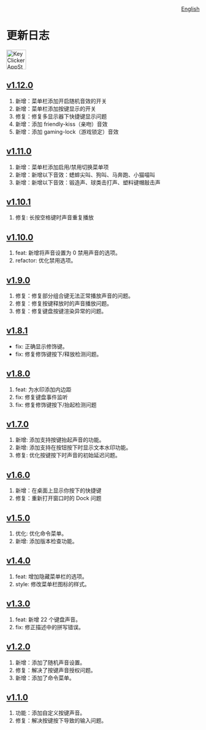 <p align="right">
  <a href="./CHANGELOG.md">English</a>
</p>
<!--rehype:style=float: right; bottom: -36px; position: relative;-->

更新日志
===

<a target="_blank" href="https://apps.apple.com/app/key-clicker/6740425504" title="KeyClicker for macOS">
    <img alt="KeyClicker AppStore" src="https://jaywcjlove.github.io/sb/download/macos.svg" height="51">
</a>

## [v1.12.0](https://github.com/jaywcjlove/key-clicker/releases/tag/v1.12.0)

1. 新增：菜单栏添加开启随机音效的开关
2. 新增：菜单栏添加按键显示的开关
3. 修复：修复多显示器下快捷键显示问题
4. 新增：添加 friendly-kiss（亲吻）音效
5. 新增：添加 gaming-lock（游戏锁定）音效

## [v1.11.0](https://github.com/jaywcjlove/key-clicker/releases/tag/v1.11.0)

1. 新增：菜单栏添加启用/禁用切换菜单项
2. 新增：新增以下音效：蟋蟀尖叫、狗叫、马奔跑、小猫喵叫
3. 新增：新增以下音效：锻造声、球类击打声、塑料键帽敲击声

## [v1.10.1](https://github.com/jaywcjlove/key-clicker/releases/tag/v1.10.1)

1. 修复: 长按空格键时声音重复播放

## [v1.10.0](https://github.com/jaywcjlove/key-clicker/releases/tag/v1.10.0)

1. feat: 新增将声音设置为 0 禁用声音的选项。
2. refactor: 优化禁用选项。

## [v1.9.0](https://github.com/jaywcjlove/key-clicker/releases/tag/v1.9.0)

1. 修复：修复部分组合键无法正常播放声音的问题。
2. 修复：修复按键释放时的声音播放问题。
3. 修复：修复键盘按键渲染异常的问题。

## [v1.8.1](https://github.com/jaywcjlove/key-clicker/releases/tag/v1.8.1)

- fix: 正确显示修饰键。
- fix: 修复修饰键按下/释放检测问题。

## [v1.8.0](https://github.com/jaywcjlove/key-clicker/releases/tag/v1.8.0)

1. feat: 为水印添加内边距
2. fix: 修复键盘事件监听
3. fix: 修复修饰键按下/抬起检测问题

## [v1.7.0](https://github.com/jaywcjlove/key-clicker/releases/tag/v1.7.0)

1. 新增: 添加支持按键抬起声音的功能。
2. 新增: 添加支持在按钮按下时显示文本水印功能。
3. 修复: 优化按键按下时声音的初始延迟问题。

## [v1.6.0](https://github.com/jaywcjlove/key-clicker/releases/tag/v1.6.0)

1. 新增：在桌面上显示你按下的快捷键  
2. 修复：重新打开窗口时的 Dock 问题

## [v1.5.0](https://github.com/jaywcjlove/key-clicker/releases/tag/v1.5.0)

1. 优化: 优化命令菜单。
2. 新增: 添加版本检查功能。

## [v1.4.0](https://github.com/jaywcjlove/key-clicker/releases/tag/v1.4.0)

1. feat: 增加隐藏菜单栏的选项。
2. style: 修改菜单栏图标的样式。

## [v1.3.0](https://github.com/jaywcjlove/key-clicker/releases/tag/v1.3.0)

1. feat: 新增 22 个键盘声音。
2. fix: 修正描述中的拼写错误。

## [v1.2.0](https://github.com/jaywcjlove/key-clicker/releases/tag/v1.2.0)

1. 新增：添加了随机声音设置。
2. 修复：解决了按键声音授权问题。
3. 新增：添加了命令菜单。

## [v1.1.0](https://github.com/jaywcjlove/key-clicker/releases/tag/v1.1.0)

1. 功能：添加自定义按键声音。
2. 修复：解决按键按下导致的输入问题。
